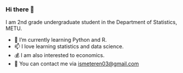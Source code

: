 ### Hi there 👋
  I am 2nd grade undergraduate student in the Department of Statistics, METU.


- 🔭 I’m currently learning Python and R.
- 📫 I love learning statistics and data science.
- 💰 I am also interested to economics.
- 💬 You can contact me via ismeteren03@gmail.com
